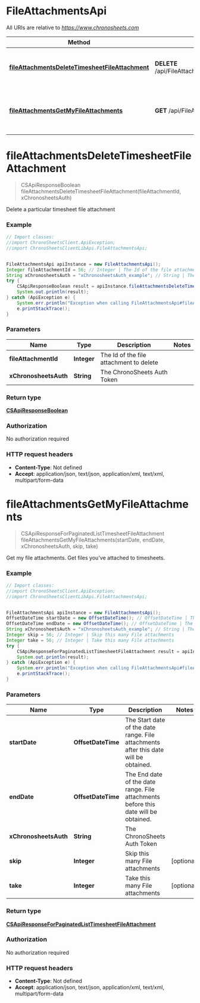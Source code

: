 # FileAttachmentsApi

All URIs are relative to *https://www.chronosheets.com*

Method | HTTP request | Description
------------- | ------------- | -------------
[**fileAttachmentsDeleteTimesheetFileAttachment**](FileAttachmentsApi.md#fileAttachmentsDeleteTimesheetFileAttachment) | **DELETE** /api/FileAttachments/DeleteTimesheetFileAttachment | Delete a particular timesheet file attachment
[**fileAttachmentsGetMyFileAttachments**](FileAttachmentsApi.md#fileAttachmentsGetMyFileAttachments) | **GET** /api/FileAttachments/GetMyFileAttachments | Get my file attachments.  Get files you&#39;ve attached to timesheets.


<a name="fileAttachmentsDeleteTimesheetFileAttachment"></a>
# **fileAttachmentsDeleteTimesheetFileAttachment**
> CSApiResponseBoolean fileAttachmentsDeleteTimesheetFileAttachment(fileAttachmentId, xChronosheetsAuth)

Delete a particular timesheet file attachment

### Example
```java
// Import classes:
//import ChronoSheetsClient.ApiException;
//import ChronoSheetsClientLibApi.FileAttachmentsApi;


FileAttachmentsApi apiInstance = new FileAttachmentsApi();
Integer fileAttachmentId = 56; // Integer | The Id of the file attachment to delete
String xChronosheetsAuth = "xChronosheetsAuth_example"; // String | The ChronoSheets Auth Token
try {
    CSApiResponseBoolean result = apiInstance.fileAttachmentsDeleteTimesheetFileAttachment(fileAttachmentId, xChronosheetsAuth);
    System.out.println(result);
} catch (ApiException e) {
    System.err.println("Exception when calling FileAttachmentsApi#fileAttachmentsDeleteTimesheetFileAttachment");
    e.printStackTrace();
}
```

### Parameters

Name | Type | Description  | Notes
------------- | ------------- | ------------- | -------------
 **fileAttachmentId** | **Integer**| The Id of the file attachment to delete |
 **xChronosheetsAuth** | **String**| The ChronoSheets Auth Token |

### Return type

[**CSApiResponseBoolean**](CSApiResponseBoolean.md)

### Authorization

No authorization required

### HTTP request headers

 - **Content-Type**: Not defined
 - **Accept**: application/json, text/json, application/xml, text/xml, multipart/form-data

<a name="fileAttachmentsGetMyFileAttachments"></a>
# **fileAttachmentsGetMyFileAttachments**
> CSApiResponseForPaginatedListTimesheetFileAttachment fileAttachmentsGetMyFileAttachments(startDate, endDate, xChronosheetsAuth, skip, take)

Get my file attachments.  Get files you&#39;ve attached to timesheets.

### Example
```java
// Import classes:
//import ChronoSheetsClient.ApiException;
//import ChronoSheetsClientLibApi.FileAttachmentsApi;


FileAttachmentsApi apiInstance = new FileAttachmentsApi();
OffsetDateTime startDate = new OffsetDateTime(); // OffsetDateTime | The Start date of the date range.  File attachments after this date will be obtained.
OffsetDateTime endDate = new OffsetDateTime(); // OffsetDateTime | The End date of the date range.  File attachments before this date will be obtained.
String xChronosheetsAuth = "xChronosheetsAuth_example"; // String | The ChronoSheets Auth Token
Integer skip = 56; // Integer | Skip this many File attachments
Integer take = 56; // Integer | Take this many File attachments
try {
    CSApiResponseForPaginatedListTimesheetFileAttachment result = apiInstance.fileAttachmentsGetMyFileAttachments(startDate, endDate, xChronosheetsAuth, skip, take);
    System.out.println(result);
} catch (ApiException e) {
    System.err.println("Exception when calling FileAttachmentsApi#fileAttachmentsGetMyFileAttachments");
    e.printStackTrace();
}
```

### Parameters

Name | Type | Description  | Notes
------------- | ------------- | ------------- | -------------
 **startDate** | **OffsetDateTime**| The Start date of the date range.  File attachments after this date will be obtained. |
 **endDate** | **OffsetDateTime**| The End date of the date range.  File attachments before this date will be obtained. |
 **xChronosheetsAuth** | **String**| The ChronoSheets Auth Token |
 **skip** | **Integer**| Skip this many File attachments | [optional]
 **take** | **Integer**| Take this many File attachments | [optional]

### Return type

[**CSApiResponseForPaginatedListTimesheetFileAttachment**](CSApiResponseForPaginatedListTimesheetFileAttachment.md)

### Authorization

No authorization required

### HTTP request headers

 - **Content-Type**: Not defined
 - **Accept**: application/json, text/json, application/xml, text/xml, multipart/form-data

